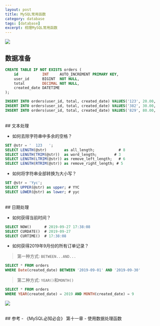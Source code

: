```yaml
---
layout: post
title: MySQL常用函数
category: database
tags: [database]
excerpt: 梳理MySQL常用函数
---
```

![](https://yyc-images.oss-cn-beijing.aliyuncs.com/MySQL_regular_expression.png?Expires=1569571774&OSSAccessKeyId=TMP.hVx9hnCuz9jD53vzWBzHJnGEEsCrHhc9qDSxBnz3qoqz4UWBh92zFtxwPj4MzvFTwA1XX8XGkUAZSbzTdosEEkACgCZUfzVHaMvMwNYso1eXc8eq5wwWurM45YCPmM.tmp&Signature=97pE%2FeFSTRt8hNBWQpjOvOT%2FJqo%3D)  

## 数据准备  

``` sql
CREATE TABLE IF NOT EXISTS orders (
    id           INT     AUTO_INCREMENT PRIMARY KEY,
    user_id      BIGINT  NOT NULL,
    total        DECIMAL NOT NULL,
    created_date DATETIME 
);

INSERT INTO orders(user_id, total, created_date) VALUES('123', 20.00, '2019-9-20 10:10:30');
INSERT INTO orders(user_id, total, created_date) VALUES('382', 30.00, '2019-8-13 10:10:30');
INSERT INTO orders(user_id, total, created_date) VALUES('829', 80.00, '2019-9-30 10:10:30');

```


<br>
## 文本处理  

- 如何去除字符串中多余的空格？  

``` sql
SET @str = '  123   ';
SELECT LENGTH(@str)        as all_length;           # 8
SELECT LENGTH(TRIM(@str))  as word_length;        # 3
SELECT LENGTH(LTRIM(@str)) as remove_left_length;   # 6
SELECT LENGTH(RTRIM(@str)) as remove_right_length; # 5
```

- 如何将字符串全部转换为大小写？

``` sql
SET @str = 'Yyc';
SELECT UPPER(@str) as upper; # YYC
SELECT LOWER(@str) as lower; # yyc
```

<br>
## 日期处理  

- 如何获得当前时间？  

``` sql
SELECT NOW()      # 2019-09-27 17:38:08
SELECT CURDATE()  # 2019-09-27
SELECT CURTIME()  # 17:38:08
```


- 如何获得2019年9月份的所有订单记录？  

> 第一种方式: `BETWEEN...AND...`  

  
  ``` sql
  SELECT * FROM orders 
  WHERE Date(created_date) BETWEEN '2019-09-01' AND '2019-09-30'
  ```

> 第二种方式: `YEAR()`和`MONTH()`  

  
  ``` sql
  SELECT * FROM orders 
  WHERE YEAR(created_date) = 2019 AND MONTH(created_date) = 9
  ```

![](https://yyc-images.oss-cn-beijing.aliyuncs.com/datetime_processed.png?Expires=1569580945&OSSAccessKeyId=TMP.hVx9hnCuz9jD53vzWBzHJnGEEsCrHhc9qDSxBnz3qoqz4UWBh92zFtxwPj4MzvFTwA1XX8XGkUAZSbzTdosEEkACgCZUfzVHaMvMwNYso1eXc8eq5wwWurM45YCPmM.tmp&Signature=eVZ9S%2F66oNln1n2BNVazx5tKa1s%3D)


<br>
## 参考  
- 《MySQL必知必会》 第十一章 - 使用数据处理函数
